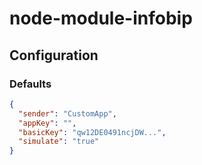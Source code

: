 # node-module-infobip

## Configuration

### Defaults

```json
{
  "sender": "CustomApp",
  "appKey": "",
  "basicKey": "qw12DE0491ncjDW...",
  "simulate": "true"
}
```
